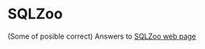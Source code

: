 # SQLZoo
(Some of posible correct) Answers to <a href="https://sqlzoo.net/wiki/SQL_Tutorial">SQLZoo web page</a>

